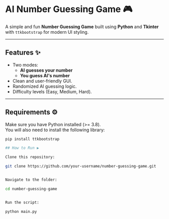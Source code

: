 # AI Number Guessing Game 🎮  

A simple and fun **Number Guessing Game** built using **Python** and **Tkinter** with `ttkbootstrap` for modern UI styling.  

---

## Features ✨
- Two modes:  
  - **AI guesses your number**  
  - **You guess AI's number**  
- Clean and user-friendly GUI.  
- Randomized AI guessing logic.  
- Difficulty levels (Easy, Medium, Hard).  

---

## Requirements ⚙️
Make sure you have Python installed (>= 3.8).  
You will also need to install the following library:  

```bash
pip install ttkbootstrap

## How to Run ▶️

Clone this repository:

git clone https://github.com/your-username/number-guessing-game.git


Navigate to the folder:

cd number-guessing-game


Run the script:

python main.py
